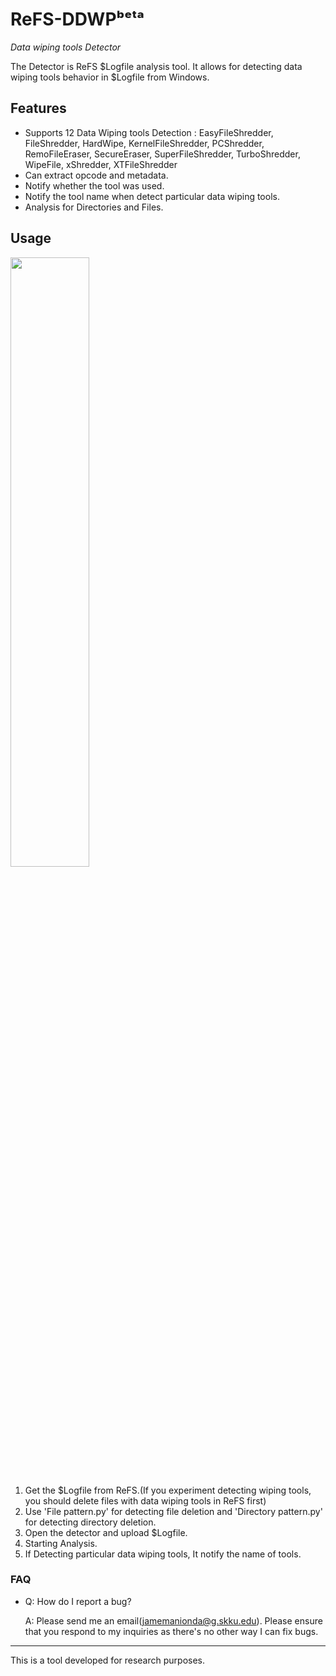 # ReFS-DDWPᵇᵉᵗᵃ

*Data wiping tools Detector*

The Detector is ReFS $Logfile analysis tool. It allows for detecting data wiping tools behavior in $Logfile from Windows.

## Features

* Supports 12 Data Wiping tools Detection : EasyFileShredder, FileShredder, HardWipe, KernelFileShredder, PCShredder, RemoFileEraser, SecureEraser, SuperFileShredder, TurboShredder, WipeFile, xShredder, XTFileShredder
* Can extract opcode and metadata.
* Notify whether the tool was used.
* Notify the tool name when detect particular data wiping tools.
* Analysis for Directories and Files.


## Usage

<img src = "https://user-images.githubusercontent.com/50189201/217536651-adf1c8ef-c362-4fd5-a9ab-4d7cbc4b242f.jpg" width="50%" height="50%">

1. Get the $Logfile from ReFS.(If you experiment detecting wiping tools, you should delete files with data wiping tools in ReFS first)
2. Use 'File pattern.py' for detecting file deletion and 'Directory pattern.py' for detecting directory deletion.
3. Open the detector and upload $Logfile.
4. Starting Analysis.
5. If Detecting particular data wiping tools, It notify the name of tools.


### FAQ

* Q: How do I report a bug?

  A: Please send me an email(jamemanionda@g.skku.edu). Please ensure that you respond to my inquiries as there's no other way I can fix bugs.


-----------
This is a tool developed for research purposes.

